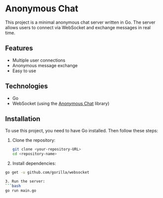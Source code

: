 # Anonymous Chat

This project is a minimal anonymous chat server written in Go. The server allows users to connect via WebSocket and exchange messages in real time.

## Features

- Multiple user connections
- Anonymous message exchange
- Easy to use

## Technologies

- Go
- WebSocket (using the [Anonymous Chat](https://anonchat.com/) library)

## Installation

To use this project, you need to have Go installed. Then follow these steps:

1. Clone the repository:
   ```bash
   git clone <your-repository-URL>
   cd <repository-name>

2. Install dependencies:
```bash
go get -u github.com/gorilla/websocket

3. Run the server:
```bash
go run main.go
